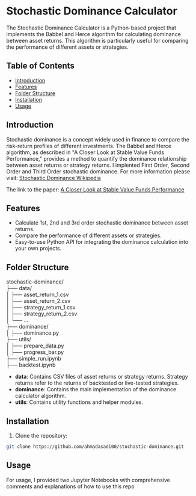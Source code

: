 # Stochastic Dominance Calculator

The Stochastic Dominance Calculator is a Python-based project that implements the Babbel and Herce algorithm for calculating dominance between asset returns. This algorithm is particularly useful for comparing the performance of different assets or strategies.

## Table of Contents

- [Introduction](#introduction)
- [Features](#features)
- [Folder Structure](#folder-structure)
- [Installation](#installation)
- [Usage](#usage)

## Introduction

Stochastic dominance is a concept widely used in finance to compare the risk-return profiles of different investments. The Babbel and Herce algorithm, as described in "A Closer Look at Stable Value Funds Performance," provides a method to quantify the dominance relationship between asset returns or strategy returns. I implented First Order, Second Order and Third Order stochastic dominance. For more information please visit: [Stochastic Dominance Wikipedia](https://en.wikipedia.org/wiki/Stochastic_dominance)

The link to the paper: [A Closer Look at Stable Value Funds Performance](https://papers.ssrn.com/sol3/papers.cfm?abstract_id=1021361)

## Features

- Calculate 1st, 2nd and 3rd order stochastic dominance between asset returns.
- Compare the performance of different assets or strategies.
- Easy-to-use Python API for integrating the dominance calculation into your own projects.

## Folder Structure

stochastic-dominance/  
├── data/  
│ ├── asset_return_1.csv   
│ ├── asset_return_2.csv  
│ ├── strategy_return_1.csv  
│ ├── strategy_return_2.csv  
│ └── ...  
├── dominance/  
│ ├── dominance.py  
├── utils/  
│ ├── prepare_data.py  
│ ├── progress_bar.py  
├── simple_run.ipynb  
├── backtest.ipynb


- **data**: Contains CSV files of asset returns or strategy returns. Strategy returns refer to the returns of backtested or live-tested strategies.
- **dominance**: Contains the main implementation of the dominance calculator algorithm.
- **utils**: Contains utility functions and helper modules.

## Installation

1. Clone the repository:

```bash
git clone https://github.com/ahmadasadi00/stochastic-dominance.git
```

## Usage

For usage, I provided two Jupyter Notebooks with comprehensive comments and explanations of how to use this repo